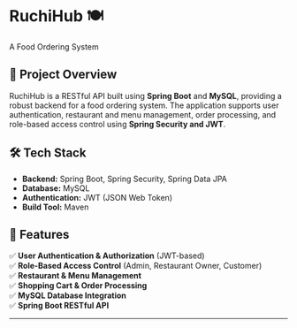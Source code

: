 # RuchiHub 🍽️  
A Food Ordering System  

## 🚀 Project Overview  
RuchiHub is a RESTful API built using **Spring Boot** and **MySQL**, providing a robust backend for a food ordering system. The application supports user authentication, restaurant and menu management, order processing, and role-based access control using **Spring Security and JWT**.

## 🛠️ Tech Stack  
- **Backend:** Spring Boot, Spring Security, Spring Data JPA  
- **Database:** MySQL  
- **Authentication:** JWT (JSON Web Token)  
- **Build Tool:** Maven  

## 🌟 Features  
✅ **User Authentication & Authorization** (JWT-based)  
✅ **Role-Based Access Control** (Admin, Restaurant Owner, Customer)  
✅ **Restaurant & Menu Management**  
✅ **Shopping Cart & Order Processing**  
✅ **MySQL Database Integration**  
✅ **Spring Boot RESTful API**  

---


